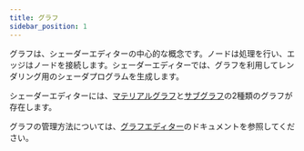 ```yaml
---
title: グラフ
sidebar_position: 1
---
```


グラフは、シェーダーエディターの中心的な概念です。ノードは処理を行い、エッジはノードを接続します。シェーダーエディターでは、グラフを利用してレンダリング用のシェーダプログラムを生成します。

シェーダーエディターには、[マテリアルグラフ][2]と[サブグラフ][3]の2種類のグラフが存在します。

グラフの管理方法については、[グラフエディター][1]のドキュメントを参照してください。

[1]: /shader-editor/window-layout/graph-editor
[2]: /shader-editor/overview/graphs/material-graphs
[3]: /shader-editor/overview/graphs/sub-graphs
